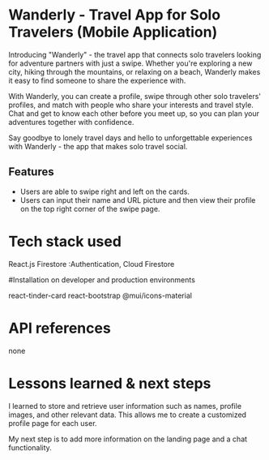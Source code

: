 
# Wanderly - Travel App for Solo Travelers (Mobile Application)


Introducing "Wanderly" - the travel app that connects solo travelers looking for adventure partners with just a swipe. Whether you're exploring a new city, hiking through the mountains, or relaxing on a beach, Wanderly makes it easy to find someone to share the experience with. 

With Wanderly, you can create a profile, swipe through other solo travelers' profiles, and match with people who share your interests and travel style. Chat and get to know each other before you meet up, so you can plan your adventures together with confidence. 

Say goodbye to lonely travel days and hello to unforgettable experiences with Wanderly - the app that makes solo travel social. 

## Features

- Users are able to swipe right and left on the cards.
- Users can input their name and URL picture and then view their profile on the top right corner of the swipe page.

# Tech stack used

React.js
Firestore :Authentication, Cloud Firestore

#Installation on developer and production environments

react-tinder-card
react-bootstrap
@mui/icons-material

# API references

none

# Lessons learned & next steps

I learned to store and retrieve user information such as names, profile images, and other relevant data. This allows me to create a customized profile page for each user.

My next step is to add more information on the landing page and a chat functionality.


